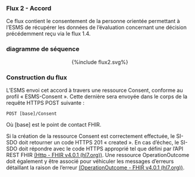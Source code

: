 ### Flux 2 - Accord    

Ce flux contient le consentement de la personne orientée permettant à l’ESMS de récupérer les données de l’évaluation concernant une décision précédemment reçu via le flux 1.4.

### diagramme de séquence 

<div style="text-align:center;"> {%include flux2.svg%} </div>


### Construction du flux

L’ESMS envoi cet accord à travers une ressource Consent, conforme au profil « ESMS-Consent ». Cette dernière sera envoyée dans le corps de la requête HTTPS POST suivante : 

`POST [base]/Consent`

Où [base] est le point de contact FHIR.

Si la création de la ressource Consent est correctement effectuée, le SI-SDO doit retourner un code HTTPS 201 « created ». 
En cas d’échec, le SI-SDO doit répondre avec le code HTTPS approprié tel que défini par l’API REST FHIR [(Http - FHIR v4.0.1 (hl7.org))](https://hl7.org/fhir/http.html). Une ressource OperationOutcome doit également y être associé pour véhiculer les messages d’erreurs détaillant la raison de l’erreur [(OperationOutcome - FHIR v4.0.1 (hl7.org))](https://hl7.org/fhir/operationoutcome.html).


 
